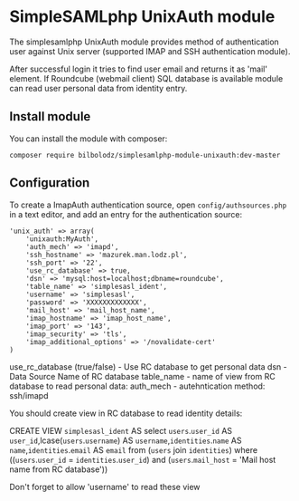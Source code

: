 SimpleSAMLphp UnixAuth module
================

The simplesamlphp UnixAuth module provides method of authentication user against Unix server (supported IMAP and SSH authentication module).

After successful login it tries to find user email and returns it as 'mail' element.
If Roundcube (webmail client) SQL database is available module can read user personal data from identity entry.

Install module
---------------

You can install the module with composer:

```
composer require bilbolodz/simplesamlphp-module-unixauth:dev-master
```

Configuration
-------------

To create a ImapAuth authentication source, open `config/authsources.php` in a text editor, and add an entry for the
authentication source:

	'unix_auth' => array(
	    'unixauth:MyAuth',
	    'auth_mech' => 'imapd',
		'ssh_hostname' => 'mazurek.man.lodz.pl',
		'ssh_port' => '22',
	    'use_rc_database' => true,
	    'dsn' => 'mysql:host=localhost;dbname=roundcube',
	    'table_name' => 'simplesasl_ident',
	    'username' => 'simplesasl',
	    'password' => 'XXXXXXXXXXXXX',
	    'mail_host' => 'mail_host_name',
	    'imap_hostname' => 'imap_host_name',
	    'imap_port' => '143',
	    'imap_security' => 'tls',
	    'imap_additional_options' => '/novalidate-cert'
	)

use_rc_database (true/false) - Use RC database to get personal data
dsn - Data Source Name of RC database
table_name - name of view from RC database to read personal data:
auth_mech - autehntication method: ssh/imapd

You should create view in RC database to read identity details:

CREATE VIEW `simplesasl_ident` AS select `users`.`user_id` AS `user_id`,lcase(`users`.`username`) AS `username`,`identities`.`name` AS `name`,`identities`.`email` AS `email` from (`users` join `identities`) where ((`users`.`user_id` = `identities`.`user_id`) and (`users`.`mail_host` = 'Mail host name from RC database'))

Don't forget to allow 'username' to read these view









